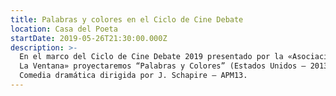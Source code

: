 ```yaml
---
title: Palabras y colores en el Ciclo de Cine Debate
location: Casa del Poeta
startDate: 2019-05-26T21:30:00.000Z
description: >-
  En el marco del Ciclo de Cine Debate 2019 presentado por la «Asociación Civil
  La Ventana» proyectaremos “Palabras y Colores” (Estados Unidos – 2013) –
  Comedia dramática dirigida por J. Schapire – APM13.
---
```


